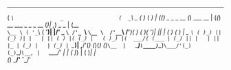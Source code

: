  ___                                     ___                                  _              _____ 
(  _`\               _                  (  _`\                             _ ( )_           (  ___)
| (_(_) _ _    _ __ (_)  ___     __     | (_(_)   __     ___  _   _  _ __ (_)| ,_) _   _    | (__  
`\__ \ ( '_`\ ( '__)| |/' _ `\ /'_ `\   `\__ \  /'__`\ /'___)( ) ( )( '__)| || |  ( ) ( )   |  _ `\
( )_) || (_) )| |   | || ( ) |( (_) |   ( )_) |(  ___/( (___ | (_) || |   | || |_ | (_) |   | (_) |
`\____)| ,__/'(_)   (_)(_) (_)`\__  |   `\____)`\____)`\____)`\___/'(_)   (_)`\__)`\__, |   `\___/'
       | |                    ( )_) |                                             ( )_| |          
       (_)                     \___/'                                             `\___/'          

